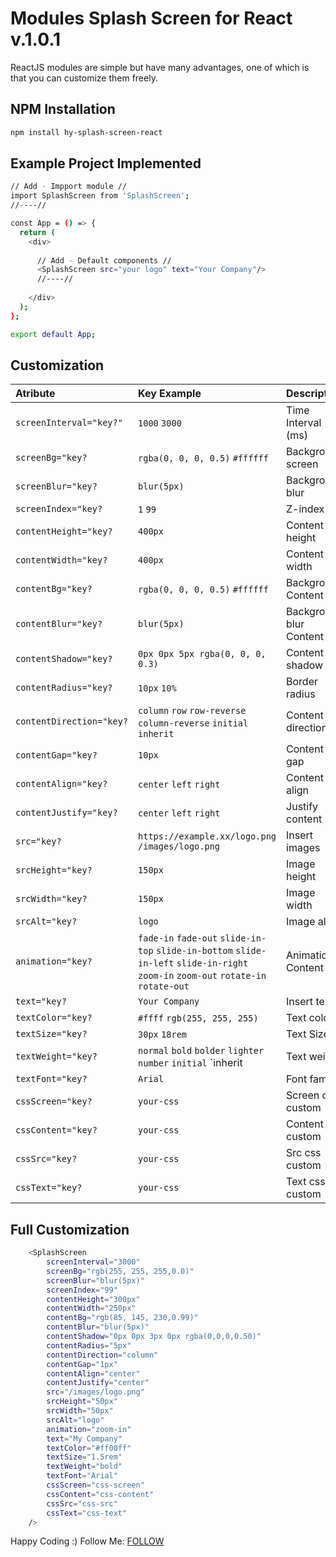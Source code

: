 # Modules Splash Screen for React v.1.0.1

ReactJS modules are simple but have many advantages, one of which is that you can customize them freely.

## NPM Installation

```sh
npm install hy-splash-screen-react
```

## Example Project Implemented

```sh
// Add - Impport module //
import SplashScreen from 'SplashScreen';
//----//

const App = () => {
  return (
    <div>
    
      // Add - Default components //
      <SplashScreen src="your logo" text="Your Company"/>
      //----//
      
    </div>
  );
};

export default App;
```

## Customization

| Atribute                  |Key Example                        |Description|
|:-                         |:-                                 |:-|
|`screenInterval="key?"`    |`1000` `3000`                      |Time Interval (ms)|
|`screenBg="key?`           |`rgba(0, 0, 0, 0.5)` `#ffffff`     |Background screen|
|`screenBlur="key?`         |`blur(5px)`                        |Background blur|
|`screenIndex="key?`        |`1` `99`                           |Z-index|
|`contentHeight="key?`      |`400px`                            |Content height|
|`contentWidth="key?`       |`400px`                            |Content width|
|`contentBg="key?`          |`rgba(0, 0, 0, 0.5)` `#ffffff`     |Background Content|
|`contentBlur="key?`        |`blur(5px)`                        |Background blur Content|
|`contentShadow="key?`      |`0px 0px 5px rgba(0, 0, 0, 0.3)`                                   |Content shadow|
|`contentRadius="key?`      |`10px` `10%`                                                       |Border radius|
|`contentDirection="key?`   |`column` `row` `row-reverse` `column-reverse` `initial` `inherit`  |Content direction|
|`contentGap="key?`         |`10px`                                                             |Content gap|
|`contentAlign="key?`       |`center` `left` `right`                                            |Content align|
|`contentJustify="key?`     |`center` `left` `right`                                            |Justify content|
|`src="key?`                |`https://example.xx/logo.png` `/images/logo.png`                   |Insert images|
|`srcHeight="key?`          |`150px`                                                            |Image height|
|`srcWidth="key?`           |`150px`                                                            |Image width|
|`srcAlt="key?`             |`logo`                                                             |Image alt|
|`animation="key?`          |`fade-in` `fade-out` `slide-in-top` `slide-in-bottom` `slide-in-left` `slide-in-right` `zoom-in` `zoom-out` `rotate-in` `rotate-out`                                                             |Animation Content|
|`text="key?`               |`Your Company`                                                     |Insert text|
|`textColor="key?`          |`#ffff` `rgb(255, 255, 255)`                                       |Text color|
|`textSize="key?`           |`30px` `18rem`                                                     |Text Size|
|`textWeight="key?`         |`normal` `bold` `bolder` `lighter` `number` `initial` `inherit     |Text weight|
|`textFont="key?`           |`Arial`                                                            |Font family|
|`cssScreen="key?`          |`your-css`                                                         |Screen css custom|
|`cssContent="key?`         |`your-css`                                                         |Content css custom|
|`cssSrc="key?`             |`your-css`                                                         |Src css custom|
|`cssText="key?`            |`your-css`                                                         |Text css custom|

## Full Customization

```sh
	<SplashScreen 
		screenInterval="3000"
		screenBg="rgb(255, 255, 255,0.0)"
		screenBlur="blur(5px)"
		screenIndex="99"
		contentHeight="300px"
		contentWidth="250px"
		contentBg="rgb(85, 145, 230,0.99)"
		contentBlur="blur(5px)"
		contentShadow="0px 0px 3px 0px rgba(0,0,0,0.50)"
		contentRadius="5px"
		contentDirection="column"
		contentGap="1px"
		contentAlign="center"
		contentJustify="center"
		src="/images/logo.png"
		srcHeight="50px"
		srcWidth="50px"
		srcAlt="logo"
		animation="zoom-in"
		text="My Company"
		textColor="#ff00ff"
		textSize="1.5rem"
		textWeight="bold"
		textFont="Arial"
		cssScreen="css-screen"
		cssContent="css-content"
		cssSrc="css-src"
		cssText="css-text"
	/>
```

Happy Coding :)
Follow Me: <a href="https://hy-tech.my.id/">FOLLOW</a>
